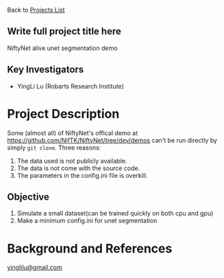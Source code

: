 Back to [Projects List](../../README.md#ProjectsList)

## Write full project title here
NiftyNet alive unet segmentation demo

## Key Investigators
- YingLi Lu (Robarts Research Institute) 

# Project Description
Some (almost all) of NiftyNet's offical demo at https://github.com/NifTK/NiftyNet/tree/dev/demos can't be run directly by simply `git clone`. Three reasons: 
1. The data used is not publicly available. 
2. The data is not come with the source code.
3. The parameters in the config.ini file is overkill.

## Objective
1. Simulate a small dataset(can be trained quickly on both cpu and gpu)
2. Make a minimum config.ini for unet segmentation


# Background and References

yinglilu@gmail.com
